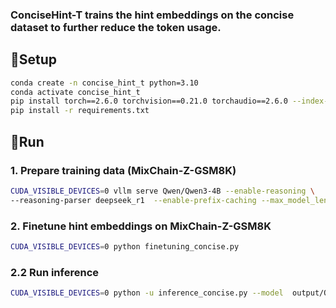### ConciseHint-T trains the hint embeddings on the concise dataset to further reduce the token usage.


## 🔧Setup

```bash
conda create -n concise_hint_t python=3.10 
conda activate concise_hint_t
pip install torch==2.6.0 torchvision==0.21.0 torchaudio==2.6.0 --index-url https://download.pytorch.org/whl/cu124
pip install -r requirements.txt
```

## 🚀Run


### 1. Prepare training data (MixChain-Z-GSM8K)

```bash
CUDA_VISIBLE_DEVICES=0 vllm serve Qwen/Qwen3-4B --enable-reasoning \
--reasoning-parser deepseek_r1  --enable-prefix-caching --max_model_len 25000  --port 8000
```

### 2. Finetune hint embeddings on MixChain-Z-GSM8K

```bash
CUDA_VISIBLE_DEVICES=0 python finetuning_concise.py
```



### 2.2 Run inference

```bash
CUDA_VISIBLE_DEVICES=0 python -u inference_concise.py --model  output/Qwen3_1.7B-finetuning_concise_level-0/checkpoint-7000  --dataset gsm8k   --max-tokens 10240  --exp qwen-3-1.7b-train_gsm8k-test-gsm8k_ours  --bs 64       
```
